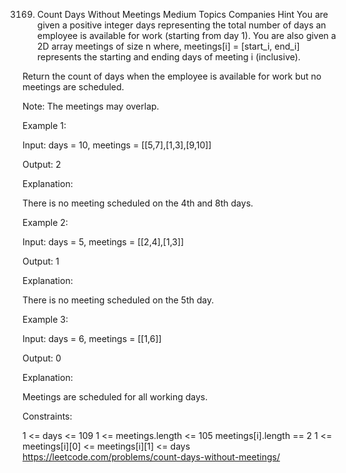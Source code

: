 3169. Count Days Without Meetings
Medium
Topics
Companies
Hint
You are given a positive integer days representing the total number of days an employee is available for work (starting from day 1). You are also given a 2D array meetings of size n where, meetings[i] = [start_i, end_i] represents the starting and ending days of meeting i (inclusive).

Return the count of days when the employee is available for work but no meetings are scheduled.

Note: The meetings may overlap.

 

Example 1:

Input: days = 10, meetings = [[5,7],[1,3],[9,10]]

Output: 2

Explanation:

There is no meeting scheduled on the 4th and 8th days.

Example 2:

Input: days = 5, meetings = [[2,4],[1,3]]

Output: 1

Explanation:

There is no meeting scheduled on the 5th day.

Example 3:

Input: days = 6, meetings = [[1,6]]

Output: 0

Explanation:

Meetings are scheduled for all working days.

 

Constraints:

1 <= days <= 109
1 <= meetings.length <= 105
meetings[i].length == 2
1 <= meetings[i][0] <= meetings[i][1] <= days
https://leetcode.com/problems/count-days-without-meetings/